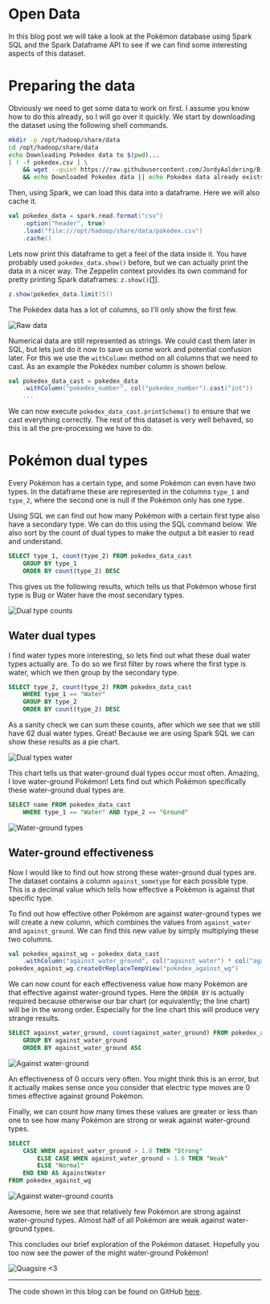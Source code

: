 # Open Data

In this blog post we will take a look at the Pokémon database using Spark SQL and the Spark Dataframe API to see if we can find some interesting aspects of this dataset.

# Preparing the data

Obviously we need to get some data to work on first. I assume you know how to do this already, so I will go over it quickly.
We start by downloading the dataset using the following shell commands.

```sh
mkdir -p /opt/hadoop/share/data
cd /opt/hadoop/share/data
echo Downloading Pokedex data to $(pwd)...
[ ! -f pokedex.csv ] \
    && wget --quiet https://raw.githubusercontent.com/JordyAaldering/Big-Data/master/Assignment04/data/pokedex.csv \
    && echo Downloaded Pokedex data || echo Pokedex data already exists
```

Then, using Spark, we can load this data into a dataframe. Here we will also cache it.

```scala
val pokedex_data = spark.read.format("csv")
    .option("header", true)
    .load("file:///opt/hadoop/share/data/pokedex.csv")
    .cache()
```

Lets now print this dataframe to get a feel of the data inside it. You have probably used `pokedex_data.show()` before, but we can actually print the data in a nicer way. The Zeppelin context provides its own command for pretty printing Spark dataframes: `z.show()`[[1](https://zeppelin.apache.org/docs/0.8.0/usage/other_features/zeppelin_context.html#exploring-spark-dataframes)].

```scala
z.show(pokedex_data.limit(5))
```

The Pokédex data has a lot of columns, so I'll only show the first few.

![Raw data](https://raw.githubusercontent.com/JordyAaldering/Big-Data/master/Assignment04/images/raw-data.png)

Numerical data are still represented as strings. We could cast them later in SQL, but lets just do it now to save us some work and potential confusion later. For this we use the `withColumn` method on all columns that we need to cast. As an example the Pokédex number column is shown below.

```scala
val pokedex_data_cast = pokedex_data
    .withColumn("pokedex_number", col("pokedex_number").cast("int"))
    ...
```

We can now execute `pokedex_data_cast.printSchema()` to ensure that we cast everything correctly. The rest of this dataset is very well behaved, so this is all the pre-processing we have to do.

# Pokémon dual types

Every Pokémon has a certain type, and some Pokémon can even have two types. In the dataframe these are represented in the columns `type_1` and `type_2`, where the second one is null if the Pokémon only has one type.

Using SQL we can find out how many Pokémon with a certain first type also have a secondary type. We can do this using the SQL command below. We also sort by the count of dual types to make the output a bit easier to read and understand.

```sql
SELECT type_1, count(type_2) FROM pokedex_data_cast
    GROUP BY type_1
    ORDER BY count(type_2) DESC
```

This gives us the following results, which tells us that Pokémon whose first type is Bug or Water have the most secondary types.

![Dual type counts](https://raw.githubusercontent.com/JordyAaldering/Big-Data/master/Assignment04/images/dual-type-counts.png)

## Water dual types

I find water types more interesting, so lets find out what these dual water types actually are. To do so we first filter by rows where the first type is water, which we then group by the secondary type.

```sql
SELECT type_2, count(type_2) FROM pokedex_data_cast
    WHERE type_1 == "Water"
    GROUP BY type_2
    ORDER BY count(type_2) DESC
```

As a sanity check we can sum these counts, after which we see that we still have 62 dual water types. Great!
Because we are using Spark SQL we can show these results as a pie chart.

![Dual types water](https://raw.githubusercontent.com/JordyAaldering/Big-Data/master/Assignment04/images/dual-types-water.png)

This chart tells us that water-ground dual types occur most often. Amazing, I love water-ground Pokémon!
Lets find out which Pokémon specifically these water-ground dual types are.

```sql
SELECT name FROM pokedex_data_cast 
    WHERE type_1 == "Water" AND type_2 == "Ground"
```

![Water-ground types](https://raw.githubusercontent.com/JordyAaldering/Big-Data/master/Assignment04/images/water-ground-types.png)

## Water-ground effectiveness

Now I would like to find out how strong these water-ground dual types are. The dataset contains a column `against_sometype` for each possible type. This is a decimal value which tells how effective a Pokémon is against that specific type.

To find out how effective other Pokémon are against water-ground types we will create a new column, which combines the values from `against_water` and `against_ground`. We can find this new value by simply multiplying these two columns.

```scala
val pokedex_against_wg = pokedex_data_cast
    .withColumn("against_water_ground", col("against_water") * col("against_ground"))
pokedex_against_wg.createOrReplaceTempView("pokedex_against_wg")
```

We can now count for each effectiveness value how many Pokémon are that effective against water-ground types. Here the `ORDER BY` is actually required because otherwise our bar chart (or equivalently; the line chart) will be in the wrong order. Especially for the line chart this will produce very strange results.

```sql
SELECT against_water_ground, count(against_water_ground) FROM pokedex_against_wg
    GROUP BY against_water_ground
    ORDER BY against_water_ground ASC
```

![Against water-ground](https://raw.githubusercontent.com/JordyAaldering/Big-Data/master/Assignment04/images/against-water-ground.png)

An effectiveness of 0 occurs very often. You might think this is an error, but it actually makes sense once you consider that electric type moves are 0 times effective against ground Pokémon.

Finally, we can count how many times these values are greater or less than one to see how many Pokémon are strong or weak against water-ground types.

```sql
SELECT
    CASE WHEN against_water_ground > 1.0 THEN "Strong"
        ELSE CASE WHEN against_water_ground < 1.0 THEN "Weak" 
        ELSE "Normal"
    END END AS AgainstWater
FROM pokedex_against_wg
```

![Against water-ground counts](https://raw.githubusercontent.com/JordyAaldering/Big-Data/master/Assignment04/images/against-wg-counts.png)

Awesome, here we see that relatively few Pokémon are strong against water-ground types. Almost half of all Pokémon are weak against water-ground types.

This concludes our brief exploration of the Pokémon dataset. Hopefully you too now see the power of the might water-ground Pokémon!

![Quagsire <3](https://media1.tenor.com/images/cce9a2b4083c6116d4fa873dd2a96028/tenor.gif?itemid=18674387)

---

The code shown in this blog can be found on GitHub [here](https://github.com/JordyAaldering/Big-Data/tree/master/Assignment04).
